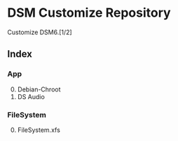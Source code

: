 # DSM Customize Repository
Customize DSM6.[1/2]

##  Index
### App
0. Debian-Chroot
0. DS Audio

### FileSystem
0. FileSystem.xfs
